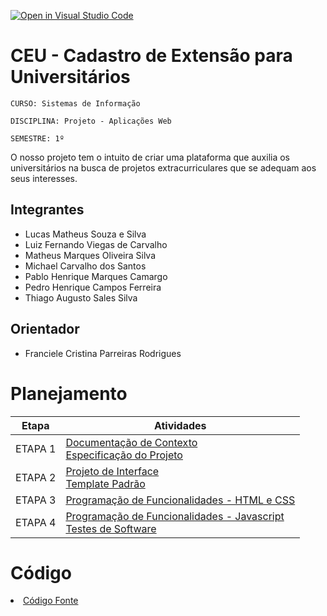 [![Open in Visual Studio Code](https://classroom.github.com/assets/open-in-vscode-c66648af7eb3fe8bc4f294546bfd86ef473780cde1dea487d3c4ff354943c9ae.svg)](https://classroom.github.com/online_ide?assignment_repo_id=10303707&assignment_repo_type=AssignmentRepo)
# CEU - Cadastro de Extensão para Universitários

`CURSO: Sistemas de Informação`

`DISCIPLINA: Projeto - Aplicações Web`

`SEMESTRE: 1º`

O nosso projeto tem o intuito de criar uma plataforma que auxilia os universitários na busca de projetos extracurriculares que se adequam aos seus interesses.

## Integrantes

* Lucas Matheus Souza e Silva
* Luiz Fernando Viegas de Carvalho
* Matheus Marques Oliveira Silva
* Michael Carvalho dos Santos
* Pablo Henrique Marques Camargo
* Pedro Henrique Campos Ferreira
* Thiago Augusto Sales Silva


## Orientador

* Franciele Cristina Parreiras Rodrigues

# Planejamento

| Etapa         | Atividades |
|  :----:   | ----------- |
| ETAPA 1         |[Documentação de Contexto](pbr-si-2023-1-p1-proj-web-g8-grupo-8/docs/Documentação%20de%20contexto.md) <br> [Especificação do Projeto](pbr-si-2023-1-p1-proj-web-g8-grupo-8/docs/Especificação%20do%20Projeto.md) |
| ETAPA 2         |[Projeto de Interface](pbr-si-2023-1-p1-proj-web-g8-grupo-8/docs/interface.md) <br> [Template Padrão](pbr-si-2023-1-p1-proj-web-g8-grupo-8/docs/template.md) |
| ETAPA 3         |[Programação de Funcionalidades - HTML e CSS](pbr-si-2023-1-p1-proj-web-g8-grupo-8/docs/development.md) |
| ETAPA 4        |[Programação de Funcionalidades - Javascript](pbr-si-2023-1-p1-proj-web-g8-grupo-8/docs/development.md) <br> [Testes de Software ](pbr-si-2023-1-p1-proj-web-g8-grupo-8/docs/tests.md) |

# Código

<li><a href="pbr-si-2023-1-p1-proj-web-g8-grupo-8/src/Cadastro/Cadastro/Cadastro.html"> Código Fonte</a></li>
